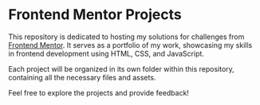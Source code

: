 # Frontend Mentor Projects

This repository is dedicated to hosting my solutions for challenges from [Frontend Mentor](https://www.frontendmentor.io/). It serves as a portfolio of my work, showcasing my skills in frontend development using HTML, CSS, and JavaScript.

Each project will be organized in its own folder within this repository, containing all the necessary files and assets.

Feel free to explore the projects and provide feedback!

